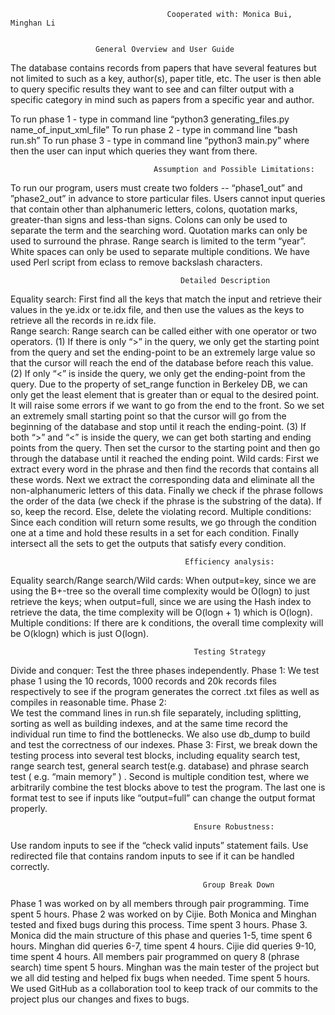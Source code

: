                                        Cooperated with: Monica Bui, Minghan Li
				       
				       
				       General Overview and User Guide
The database contains records from papers that have several features but not limited to such as a key, author(s), paper title, etc. The user is then able to query specific results they want to see and can filter output with a specific category in mind such as papers from a specific year and author. 

To run phase 1 - type in command line “python3 generating_files.py name_of_input_xml_file”
To run phase 2 - type in command line “bash run.sh”
To run phase 3 - type in command line “python3 main.py” where then the user can input which queries they want from there. 

                                    Assumption and Possible Limitations:
To run our program, users must create two folders -- “phase1_out” and ”phase2_out”  in advance to store particular files.
Users cannot input queries that contain other than alphanumeric letters, colons, quotation marks, greater-than signs and less-than signs. Colons can only be used to separate the term and the searching word. Quotation marks can only be used to surround the phrase. Range search is limited to the term “year”. White spaces can only be used to separate multiple conditions.
We have used Perl script from eclass to remove backslash characters.

                                          Detailed Description
Equality search: First find all the keys that match the input and retrieve their values in the ye.idx or te.idx file, and then use the values as the keys to retrieve all the records in re.idx file.  
Range search: Range search can be called either with one operator or two operators. (1) If there is only “>” in the query, we only get the starting point from the query and set the ending-point to be an extremely large value so that the cursor will reach the end of the database before reach this value. (2) If  only “<” is inside the query, we only get the ending-point from the query. Due to the property of set_range function in Berkeley DB, we can only get the least element that is greater than or equal to the desired point. It will raise some errors if we want to go from the end to the front. So we set an extremely small starting point so that the cursor will go from the beginning of the database and stop until it reach the ending-point. (3) If both “>” and “<” is inside the query, we can get both starting and ending points from the query. Then set the cursor to the starting point and then go through the database until it reached the ending point.
Wild cards: First we extract every word in the phrase and then find the records that contains all these words. Next we extract the corresponding data and eliminate all the non-alphanumeric letters of this data. Finally we check if the phrase follows the order of the data (we check if the phrase is the substring of the data). If so, keep the record. Else, delete the violating record. 
Multiple conditions: Since each condition will return some results, we go through the condition one at a time and hold these results in a set for each condition. Finally intersect all the sets to get the outputs that satisfy every condition.

                                           Efficiency analysis:
Equality search/Range search/Wild cards: When output=key, since we are using the B+-tree so the overall time complexity would be O(logn) to just retrieve the keys; when output=full, since we are using the Hash index to retrieve the data, the time complexity will be O(logn + 1) which is O(logn).
Multiple conditions: If there are k conditions, the overall time complexity will be O(klogn) which is just O(logn).

                                             Testing Strategy
Divide and conquer: Test the three phases independently.
Phase 1:
We test phase 1 using the 10 records, 1000 records and 20k records files respectively to see if the program generates the correct .txt files as well as compiles in reasonable time.
Phase 2:	
We test the command lines in run.sh file separately, including splitting, sorting as well as building indexes, and at the same time record the individual run time to find the bottlenecks.
We also use db_dump to build and test the correctness of our indexes.
Phase 3:
First,  we break down the testing process into several test blocks, including equality search test, range search test, general search test(e.g. database)  and phrase search test ( e.g. “main memory” ) .
Second is multiple condition test,  where we arbitrarily combine the test blocks above to test the program.
The last one  is format test to see if  inputs like “output=full” can change the output format properly. 
	
                                             Ensure Robustness: 
Use random inputs to see if the  “check valid inputs” statement fails.
Use redirected file that contains random inputs to see if it can be handled correctly.


                                               Group Break Down
Phase 1 was worked on by all members through pair programming. Time spent 5 hours.
Phase 2 was worked on by Cijie. Both Monica and Minghan tested and fixed bugs during this process. Time spent 3 hours.
Phase 3. Monica did the main structure of this phase and queries 1-5, time spent 6 hours. Minghan did queries 6-7, time spent 4 hours. Cijie did queries 9-10, time spent 4 hours. All members pair programmed on query 8 (phrase search) time spent 5 hours. 
Minghan was the main tester of the project but we all did testing and helped fix bugs when needed. Time spent 5 hours. 
We used GitHub as a collaboration tool to keep track of our commits to the project plus our changes and fixes to bugs. 



